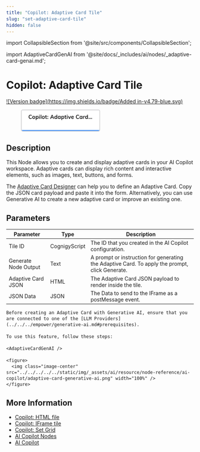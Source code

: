 ```yaml
---
title: "Copilot: Adaptive Card Tile"
slug: "set-adaptive-card-tile"
hidden: false
---
```

import CollapsibleSection from '@site/src/components/CollapsibleSection';


import AdaptiveCardGenAI from '@site/docs/_includes/ai/nodes/_adaptive-card-genai.md';

# Copilot: Adaptive Card Tile

[![Version badge](https://img.shields.io/badge/Added in-v4.79-blue.svg)](../../../../release-notes/4.79.md)

<figure>
  <img class="image-center" src="../../../../../static/img/_assets/ai/resource/node-reference/ai-copilot/set-adaptive-card-tile.png" width="50%" />
</figure>

## Description

This Node allows you to create and display adaptive cards in your AI Copilot workspace. Adaptive cards can display rich content and interactive elements, such as images, text, buttons, and forms. 

The [Adaptive Card Designer](https://adaptivecards.io/designer) can help you to define an Adaptive Card. Copy the JSON card payload and paste it into the form. Alternatively, you can use Generative AI to create a new adaptive card or improve an existing one.

## Parameters 

| Parameter            | Type          | Description                                                                                    |
|----------------------|---------------|------------------------------------------------------------------------------------------------|
| Tile ID              | CognigyScript | The ID that you created in the AI Copilot configuration.                                       |
| Generate Node Output | Text          | A prompt or instruction for generating the Adaptive Card. To apply the prompt, click Generate. |
| Adaptive Card JSON   | HTML          | The Adaptive Card JSON payload to render inside the tile.                                      |
| JSON Data            | JSON          | The Data to send to the IFrame as a postMessage event.                                         |

<CollapsibleSection title="Create an Adaptive Card with Generative AI">

    Before creating an Adaptive Card with Generative AI, ensure that you are connected to one of the [LLM Providers](../../../empower/generative-ai.md#prerequisites).
    
    To use this feature, follow these steps:
    
    <AdaptiveCardGenAI />
    
    <figure>
      <img class="image-center" src="../../../../../static/img/_assets/ai/resource/node-reference/ai-copilot/adaptive-card-generative-ai.png" width="100%" />
    </figure>
    

</CollapsibleSection>


## More Information

- [Copilot: HTML file](set-html-tile.md)
- [Copilot: IFrame tile](set-iframe-tile.md)
- [Copilot: Set Grid](set-grid.md)
- [AI Copilot Nodes](overview.md)
- [AI Copilot](../../../../ai-copilot/overview.md)